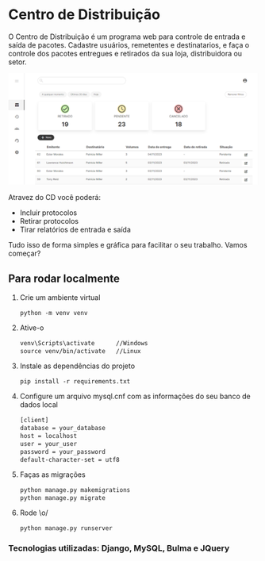 # Centro de Distribuição

O Centro de Distribuição é um programa web para controle de entrada e saída de pacotes.
Cadastre usuários, remetentes e destinatarios, e faça o controle dos pacotes entregues e retirados da sua loja, distribuidora ou setor.

![Centro de Distribuição](protocolo/static/assets/centro-distribuicao.png)

Atravez do CD você poderá:

- Incluir protocolos
- Retirar protocolos
- Tirar relatórios de entrada e saída

Tudo isso de forma simples e gráfica para facilitar o seu trabalho.
Vamos começar?

## Para rodar localmente

1. Crie um ambiente virtual

    ``` shell
    python -m venv venv
    ```

2. Ative-o

    ``` shell
    venv\Scripts\activate      //Windows
    source venv/bin/activate   //Linux
    ```

3. Instale as dependências do projeto

    ``` shell
    pip install -r requirements.txt
    ```

4. Configure um arquivo mysql.cnf com as informações do seu banco de dados local

    ``` shell
    [client]
    database = your_database
    host = localhost
    user = your_user
    password = your_password
    default-character-set = utf8
    ```

5. Faças as migrações

    ```shell
    python manage.py makemigrations
    python manage.py migrate
    ```

6. Rode \o/

    ``` shell
    python manage.py runserver
    ```

### Tecnologias utilizadas: Django, MySQL, Bulma e JQuery
